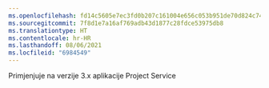 ```yaml
---
ms.openlocfilehash: fd14c5605e7ec3fd0b207c161004e656c053b951de70d824c7487ed793b6687f
ms.sourcegitcommit: 7f8d1e7a16af769adb43d1877c28fdce53975db8
ms.translationtype: HT
ms.contentlocale: hr-HR
ms.lasthandoff: 08/06/2021
ms.locfileid: "6984549"
---
```

Primjenjuje na verzije 3.x aplikacije Project Service
